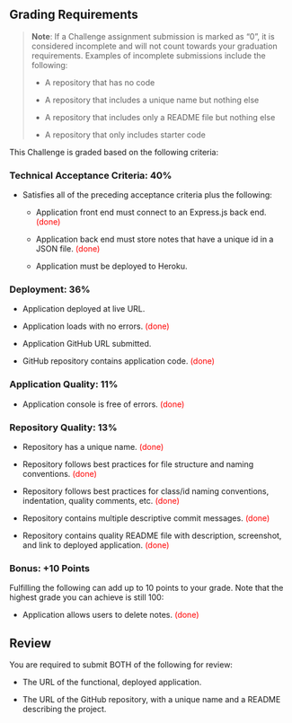 ## Grading Requirements

> **Note**: If a Challenge assignment submission is marked as “0”, it is considered incomplete and will not count towards your graduation requirements. Examples of incomplete submissions include the following:
>
> * A repository that has no code
>
> * A repository that includes a unique name but nothing else
>
> * A repository that includes only a README file but nothing else
>
> * A repository that only includes starter code

This Challenge is graded based on the following criteria: 


### Technical Acceptance Criteria: 40%

* Satisfies all of the preceding acceptance criteria plus the following:

  * Application front end must connect to an Express.js back end. <span style="color:red;">(done)</span>

  * Application back end must store notes that have a unique id in a JSON file. <span style="color:red;">(done)</span>

  * Application must be deployed to Heroku.


### Deployment: 36%

* Application deployed at live URL.

* Application loads with no errors. <span style="color:red;">(done)</span>

* Application GitHub URL submitted.

* GitHub repository contains application code. <span style="color:red;">(done)</span>


### Application Quality: 11%

* Application console is free of errors. <span style="color:red;">(done)</span>


### Repository Quality: 13%

* Repository has a unique name. <span style="color:red;">(done)</span>

* Repository follows best practices for file structure and naming conventions. <span style="color:red;">(done)</span>

* Repository follows best practices for class/id naming conventions, indentation, quality comments, etc. <span style="color:red;">(done)</span>

* Repository contains multiple descriptive commit messages. <span style="color:red;">(done)</span>

* Repository contains quality README file with description, screenshot, and link to deployed application. <span style="color:red;">(done)</span>


### Bonus: +10 Points

Fulfilling the following can add up to 10 points to your grade. Note that the highest grade you can achieve is still 100:

* Application allows users to delete notes. <span style="color:red;">(done)</span>


## Review

You are required to submit BOTH of the following for review:

* The URL of the functional, deployed application.

* The URL of the GitHub repository, with a unique name and a README describing the project.
